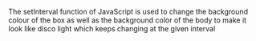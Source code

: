 The setInterval function of JavaScript is used to change the background colour of the box as well as the background color of the body to make it look like disco light which keeps changing at the given interval
